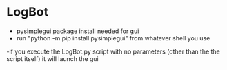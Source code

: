 # LogBot

- pysimplegui package install needed for gui
- run "python -m pip install pysimplegui" from whatever shell you use

-if you execute the LogBot.py script with no parameters (other than the the script itself) it will launch the gui